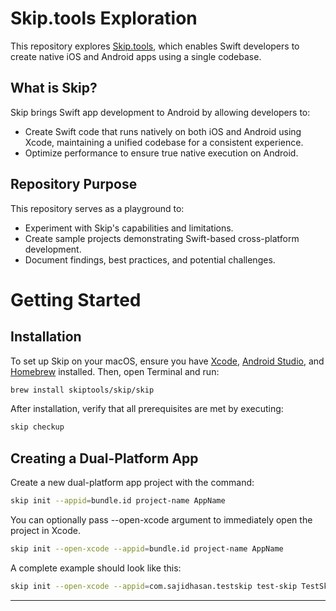 # Skip.tools Exploration
This repository explores [Skip.tools](https://skip.tools/), which enables Swift developers to create native iOS and Android apps using a single codebase.

## What is Skip?
Skip brings Swift app development to Android by allowing developers to:
- Create Swift code that runs natively on both iOS and Android using Xcode, maintaining a unified codebase for a consistent experience.  
- Optimize performance to ensure true native execution on Android.

## Repository Purpose
This repository serves as a playground to:
- Experiment with Skip's capabilities and limitations.
- Create sample projects demonstrating Swift-based cross-platform development.
- Document findings, best practices, and potential challenges.

# Getting Started
## Installation
To set up Skip on your macOS, ensure you have [Xcode](https://developer.apple.com/xcode/), [Android Studio](https://developer.android.com/studio), and [Homebrew](https://brew.sh/) installed. Then, open Terminal and run:

```bash
brew install skiptools/skip/skip
```

After installation, verify that all prerequisites are met by executing:

```bash
skip checkup
```

## Creating a Dual-Platform App
Create a new dual-platform app project with the command:
```bash
skip init --appid=bundle.id project-name AppName
```
You can optionally pass --open-xcode argument to immediately open the project in Xcode.
```bash
skip init --open-xcode --appid=bundle.id project-name AppName
```
A complete example should look like this:
```bash
skip init --open-xcode --appid=com.sajidhasan.testskip test-skip TestSkip
```

---
